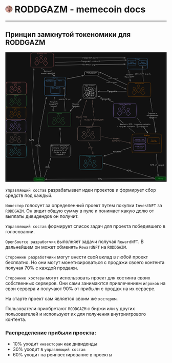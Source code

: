 

# <img src="assets/logo.png" alt="logo" style="width:22px; height:22px; border-radius:50%;"/> RODDGAZM - memecoin docs

<hr>

## Принцип замкнутой токеномики для RODDGAZM

![tokenomic diagram](assets/tokenomics.png)

`Управляющий состав` разрабатывает идеи проектов и формирует сбор средств под каждый.

`Инвестор` голосует за определенный проект путем покупки `InvestNFT` за `RODDGAZM`. Он видит общую сумму в пуле и понимает какую долю от выплаты дивидендов он получит.

`Управляющий состав` формирует список задач для проекта победившего в голосовании.

`OpenSource разработчик` выполняет задачи получая `RewardNFT`. В дальнейшем он может обменять `RewardNFT` на `RODDGAZM`.

`Сторонние разработчики` могут внести свой вклад в любой проект бесплатно. Но они могут монетизироваться с продажи своего контента получая 70% с каждой продажи.

`Сторонние хостеры` могут использовать проект для хостинга своих собственных серверов. Они сами занимаются привлечением `игроков` на свои сервера и получают 90% от прибыли с продаж на их сервере.

На старте проект сам является своим же `хостером`.

Пользователи приобретают `RODDGAZM` с биржи или у других пользователей и используют их для получения внутриигрового контента.

### Распределение прибыли проекта:
- 10% уходит `инвесторам` как дивиденды
- 30% уходит в `управляющий состав`
- 60% уходит на реинвестирование в проекты